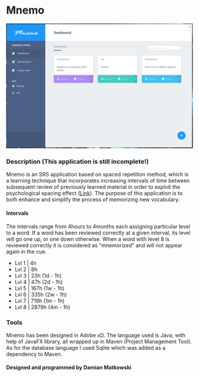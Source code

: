 # Mnemo
![Mnemo Printscreen](/printscreen.PNG)


### Description (This application is still incomplete!)
Mnemo is an SRS application based on spaced repetition method, which is a learning technique that incorporates increasing intervals of time between subsequent review of previously learned material in order to exploit the psychological spacing effect ([Link](https://en.wikipedia.org/wiki/Spaced_repetition)). The purpose of this application is to both enhance and simplify the process of memorizing new vocabulary. 

#### Intervals
The intervals range from 4hours to 4months each assigning particular level to a word. If a word has been reviewed correctly at a given interval, its level will go one up, or one down otherwise. When a word with level 8 is reviewed correctly it is considered as "mnemorized" and will not appear again in the cue.
- Lvl 1 | 4h
- Lvl 2 | 8h
- Lvl 3 | 23h   (1d - 1h)
- Lvl 4 | 47h   (2d - 1h)
- Lvl 5 | 167h  (1w - 1h)
- Lvl 6 | 335h  (2w - 1h)
- Lvl 7 | 719h  (1m - 1h)
- Lvl 8 | 2879h (4m - 1h)



### Tools
Mnemo has been designed in Adobe xD. The language used is Java, with help of JavaFX library, all wrapped up in Maven (Project Management Tool). As for the database language I used Sqlite which was added as a dependency to Maven. 


#### Designed and programmed by Damian Matkowski
